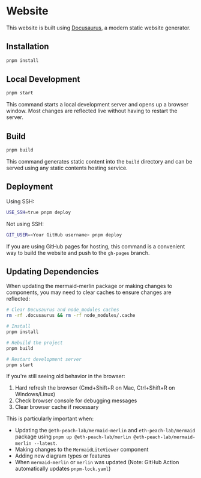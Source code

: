 # Website

This website is built using [Docusaurus](https://docusaurus.io/), a modern static website generator.

## Installation

```bash
pnpm install
```

## Local Development

```bash
pnpm start
```

This command starts a local development server and opens up a browser window. Most changes are reflected live without having to restart the server.

## Build

```bash
pnpm build
```

This command generates static content into the `build` directory and can be served using any static contents hosting service.

## Deployment

Using SSH:

```bash
USE_SSH=true pnpm deploy
```

Not using SSH:

```bash
GIT_USER=<Your GitHub username> pnpm deploy
```

If you are using GitHub pages for hosting, this command is a convenient way to build the website and push to the `gh-pages` branch.

## Updating Dependencies
When updating the mermaid-merlin package or making changes to components, you may need to clear caches to ensure changes are reflected:

```bash
# Clear Docusaurus and node_modules caches
rm -rf .docusaurus && rm -rf node_modules/.cache

# Install 
pnpm install

# Rebuild the project
pnpm build

# Restart development server
pnpm start
```

If you're still seeing old behavior in the browser:
1. Hard refresh the browser (Cmd+Shift+R on Mac, Ctrl+Shift+R on Windows/Linux)
2. Check browser console for debugging messages
3. Clear browser cache if necessary

This is particularly important when:
- Updating the `@eth-peach-lab/mermaid-merlin` and `eth-peach-lab/mermaid` package using `pnpm up @eth-peach-lab/merlin @eth-peach-lab/mermaid-merlin --latest`.
- Making changes to the `MermaidLiteViewer` component
- Adding new diagram types or features
- When `mermaid-merlin` or `merlin` was updated (Note: GitHub Action automatically updates `pnpm-lock.yaml`)
